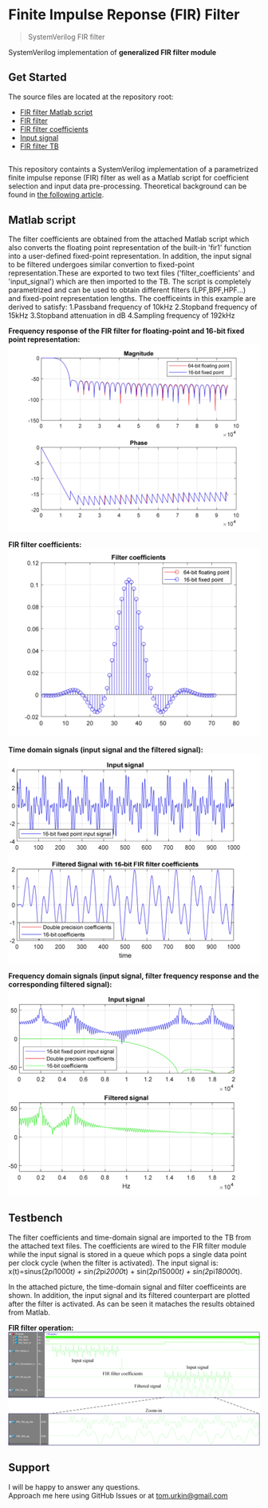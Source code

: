 # Finite Impulse Reponse (FIR) Filter

> SystemVerilog FIR filter  

SystemVerilog implementation of __generalized FIR filter module__


## Get Started

The source files  are located at the repository root:

- [FIR filter Matlab script](./FIR_Design.m)
- [FIR filter](./FIR.sv)
- [FIR filter coefficients](./filter_coefficients.txt)
- [Input signal](./input_signal.txt)
- [FIR filter TB](./FIR_TB.sv)

##
This repository containts a SystemVerilog implementation of a parametrized finite impulse reponse (FIR) filter as well as a Matlab script for coefficient selection and input data pre-processing. Theoretical background can be found in [the following article](https://www.allaboutcircuits.com/technical-articles/finite-impulse-response-filter-design-by-windowing-part-i-concepts-and-rect/).

## Matlab script
The filter coefficients are obtained from the attached Matlab script which also converts the floating point representation of the built-in 'fir1' function into a user-defined fixed-point representation. In addition, the input signal to be filtered undergoes similar convertion to fixed-point representation.These are exported to two text files ('filter_coefficients' and 'input_signal') which are then imported to the TB.
The script is completely parametrized and can be used to obtain different filters (LPF,BPF,HPF...) and fixed-point representation lengths.
The coefficeints in this example are derived to satisfy:
	1.Passband frequency of 10kHz
	2.Stopband frequency of 15kHz
	3.Stopband attenuation in dB
	4.Sampling frequency of 192kHz
	
**Frequency response of the FIR filter for floating-point and 16-bit fixed point representation:**
	![M_Fig_1](./docs/M_Fig_1.jpg)  

**FIR filter coefficients:**
	![M_Fig_2](./docs/M_Fig_2.jpg)  

**Time domain signals (input signal and the filtered signal):**
	![M_Fig_3](./docs/M_Fig_3.jpg) 
	
**Frequency domain signals (input signal, filter frequency response and the corresponding filtered signal):**
	![M_Fig_4](./docs/M_Fig_4.jpg) 	
	
## Testbench
The filter coefficients and time-domain signal are imported to the TB from the attached text files. The coefficients are wired to the FIR filter module while the input signal is stored in a queue which pops a single data point per clock cycle (when the filter is activated).
The input signal is: 
x(t)=sinus(2*pi*1000*t) +  sin(2*pi*2000*t) + sin(2*pi*15000*t)  + sin(2*pi*18000*t).

In the attached picture, the time-domain signal and filter coefficeints are shown. In addition, the input signal and its filtered counterpart are plotted after the filter is activated. As can be seen it mataches the results obtained from Matlab. 

**FIR filter operation:**
	![Sim_1](./docs/Sim_1.jpg)  

## Support

I will be happy to answer any questions.  
Approach me here using GitHub Issues or at tom.urkin@gmail.com